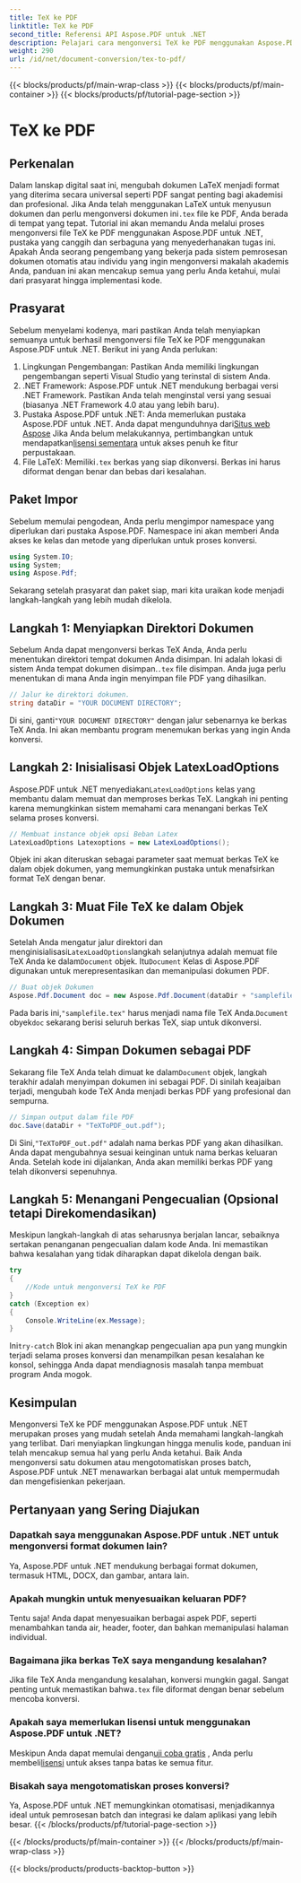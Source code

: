 ```yaml
---
title: TeX ke PDF
linktitle: TeX ke PDF
second_title: Referensi API Aspose.PDF untuk .NET
description: Pelajari cara mengonversi TeX ke PDF menggunakan Aspose.PDF untuk .NET dengan panduan terperinci dan langkah demi langkah ini. Sempurna untuk pengembang dan profesional dokumen.
weight: 290
url: /id/net/document-conversion/tex-to-pdf/
---
```


{{< blocks/products/pf/main-wrap-class >}}
{{< blocks/products/pf/main-container >}}
{{< blocks/products/pf/tutorial-page-section >}}

# TeX ke PDF

## Perkenalan

Dalam lanskap digital saat ini, mengubah dokumen LaTeX menjadi format yang diterima secara universal seperti PDF sangat penting bagi akademisi dan profesional. Jika Anda telah menggunakan LaTeX untuk menyusun dokumen dan perlu mengonversi dokumen ini`.tex` file ke PDF, Anda berada di tempat yang tepat. Tutorial ini akan memandu Anda melalui proses mengonversi file TeX ke PDF menggunakan Aspose.PDF untuk .NET, pustaka yang canggih dan serbaguna yang menyederhanakan tugas ini. Apakah Anda seorang pengembang yang bekerja pada sistem pemrosesan dokumen otomatis atau individu yang ingin mengonversi makalah akademis Anda, panduan ini akan mencakup semua yang perlu Anda ketahui, mulai dari prasyarat hingga implementasi kode.

## Prasyarat

Sebelum menyelami kodenya, mari pastikan Anda telah menyiapkan semuanya untuk berhasil mengonversi file TeX ke PDF menggunakan Aspose.PDF untuk .NET. Berikut ini yang Anda perlukan:

1. Lingkungan Pengembangan: Pastikan Anda memiliki lingkungan pengembangan seperti Visual Studio yang terinstal di sistem Anda.
2. .NET Framework: Aspose.PDF untuk .NET mendukung berbagai versi .NET Framework. Pastikan Anda telah menginstal versi yang sesuai (biasanya .NET Framework 4.0 atau yang lebih baru).
3.  Pustaka Aspose.PDF untuk .NET: Anda memerlukan pustaka Aspose.PDF untuk .NET. Anda dapat mengunduhnya dari[Situs web Aspose](https://releases.aspose.com/pdf/net/) Jika Anda belum melakukannya, pertimbangkan untuk mendapatkan[lisensi sementara](https://purchase.aspose.com/temporary-license/) untuk akses penuh ke fitur perpustakaan.
4.  File LaTeX: Memiliki`.tex` berkas yang siap dikonversi. Berkas ini harus diformat dengan benar dan bebas dari kesalahan.

## Paket Impor

Sebelum memulai pengodean, Anda perlu mengimpor namespace yang diperlukan dari pustaka Aspose.PDF. Namespace ini akan memberi Anda akses ke kelas dan metode yang diperlukan untuk proses konversi.

```csharp
using System.IO;
using System;
using Aspose.Pdf;
```

Sekarang setelah prasyarat dan paket siap, mari kita uraikan kode menjadi langkah-langkah yang lebih mudah dikelola.

## Langkah 1: Menyiapkan Direktori Dokumen

Sebelum Anda dapat mengonversi berkas TeX Anda, Anda perlu menentukan direktori tempat dokumen Anda disimpan. Ini adalah lokasi di sistem Anda tempat dokumen disimpan.`.tex` file disimpan. Anda juga perlu menentukan di mana Anda ingin menyimpan file PDF yang dihasilkan.

```csharp
// Jalur ke direktori dokumen.
string dataDir = "YOUR DOCUMENT DIRECTORY";
```

 Di sini, ganti`"YOUR DOCUMENT DIRECTORY"` dengan jalur sebenarnya ke berkas TeX Anda. Ini akan membantu program menemukan berkas yang ingin Anda konversi.

## Langkah 2: Inisialisasi Objek LatexLoadOptions

 Aspose.PDF untuk .NET menyediakan`LatexLoadOptions` kelas yang membantu dalam memuat dan memproses berkas TeX. Langkah ini penting karena memungkinkan sistem memahami cara menangani berkas TeX selama proses konversi.

```csharp
// Membuat instance objek opsi Beban Latex
LatexLoadOptions Latexoptions = new LatexLoadOptions();
```

Objek ini akan diteruskan sebagai parameter saat memuat berkas TeX ke dalam objek dokumen, yang memungkinkan pustaka untuk menafsirkan format TeX dengan benar.

## Langkah 3: Muat File TeX ke dalam Objek Dokumen

 Setelah Anda mengatur jalur direktori dan menginisialisasi`LatexLoadOptions`langkah selanjutnya adalah memuat file TeX Anda ke dalam`Document` objek. Itu`Document` Kelas di Aspose.PDF digunakan untuk merepresentasikan dan memanipulasi dokumen PDF. 

```csharp
// Buat objek Dokumen
Aspose.Pdf.Document doc = new Aspose.Pdf.Document(dataDir + "samplefile.tex", Latexoptions);
```

 Pada baris ini,`"samplefile.tex"` harus menjadi nama file TeX Anda.`Document` obyek`doc` sekarang berisi seluruh berkas TeX, siap untuk dikonversi.

## Langkah 4: Simpan Dokumen sebagai PDF

 Sekarang file TeX Anda telah dimuat ke dalam`Document` objek, langkah terakhir adalah menyimpan dokumen ini sebagai PDF. Di sinilah keajaiban terjadi, mengubah kode TeX Anda menjadi berkas PDF yang profesional dan sempurna.

```csharp
// Simpan output dalam file PDF
doc.Save(dataDir + "TeXToPDF_out.pdf");
```

 Di Sini,`"TeXToPDF_out.pdf"` adalah nama berkas PDF yang akan dihasilkan. Anda dapat mengubahnya sesuai keinginan untuk nama berkas keluaran Anda. Setelah kode ini dijalankan, Anda akan memiliki berkas PDF yang telah dikonversi sepenuhnya.

## Langkah 5: Menangani Pengecualian (Opsional tetapi Direkomendasikan)

Meskipun langkah-langkah di atas seharusnya berjalan lancar, sebaiknya sertakan penanganan pengecualian dalam kode Anda. Ini memastikan bahwa kesalahan yang tidak diharapkan dapat dikelola dengan baik.

```csharp
try
{
    //Kode untuk mengonversi TeX ke PDF
}
catch (Exception ex)
{
    Console.WriteLine(ex.Message);
}
```

 Ini`try-catch` Blok ini akan menangkap pengecualian apa pun yang mungkin terjadi selama proses konversi dan menampilkan pesan kesalahan ke konsol, sehingga Anda dapat mendiagnosis masalah tanpa membuat program Anda mogok.

## Kesimpulan

Mengonversi TeX ke PDF menggunakan Aspose.PDF untuk .NET merupakan proses yang mudah setelah Anda memahami langkah-langkah yang terlibat. Dari menyiapkan lingkungan hingga menulis kode, panduan ini telah mencakup semua hal yang perlu Anda ketahui. Baik Anda mengonversi satu dokumen atau mengotomatiskan proses batch, Aspose.PDF untuk .NET menawarkan berbagai alat untuk mempermudah dan mengefisienkan pekerjaan.

## Pertanyaan yang Sering Diajukan

### Dapatkah saya menggunakan Aspose.PDF untuk .NET untuk mengonversi format dokumen lain?
Ya, Aspose.PDF untuk .NET mendukung berbagai format dokumen, termasuk HTML, DOCX, dan gambar, antara lain.

### Apakah mungkin untuk menyesuaikan keluaran PDF?
Tentu saja! Anda dapat menyesuaikan berbagai aspek PDF, seperti menambahkan tanda air, header, footer, dan bahkan memanipulasi halaman individual.

### Bagaimana jika berkas TeX saya mengandung kesalahan?
 Jika file TeX Anda mengandung kesalahan, konversi mungkin gagal. Sangat penting untuk memastikan bahwa`.tex` file diformat dengan benar sebelum mencoba konversi.

### Apakah saya memerlukan lisensi untuk menggunakan Aspose.PDF untuk .NET?
 Meskipun Anda dapat memulai dengan[uji coba gratis](https://releases.aspose.com/) , Anda perlu membeli[lisensi](https://purchase.aspose.com/buy) untuk akses tanpa batas ke semua fitur.

### Bisakah saya mengotomatiskan proses konversi?
Ya, Aspose.PDF untuk .NET memungkinkan otomatisasi, menjadikannya ideal untuk pemrosesan batch dan integrasi ke dalam aplikasi yang lebih besar.
{{< /blocks/products/pf/tutorial-page-section >}}

{{< /blocks/products/pf/main-container >}}
{{< /blocks/products/pf/main-wrap-class >}}

{{< blocks/products/products-backtop-button >}}
